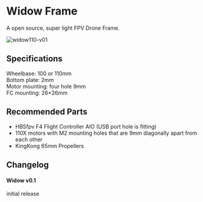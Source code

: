 # Widow Frame

A open source, super light FPV Drone Frame.<br>

<img src="https://i.ibb.co/DQDhmMP/widow110-v01.png" alt="widow110-v01" border="0">


## Specifications

Wheelbase: 100 or 110mm<br>
Bottom plate: 2mm<br>
Motor mounting: four hole 9mm<br>
FC mounting: 26×26mm<br>


## Recommended Parts 
* HBSfpv F4 Flight Controller AIO (USB port hole is fitting)
* 110X motors with M2 mounting holes that are 9mm diagonally apart from each other
* KingKong 65mm Propellers


## Changelog

#### Widow v0.1
initial release
